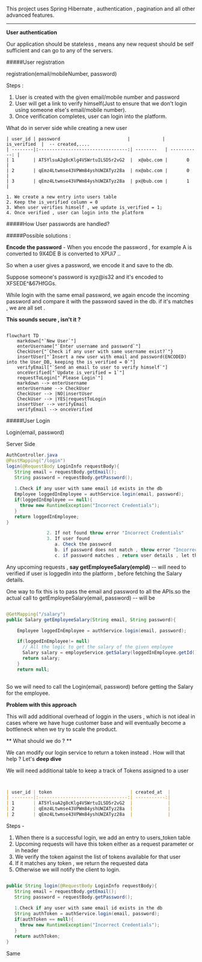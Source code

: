 This project uses Spring Hibernate , authentication , pagination and all other advanced features.

***
**User authentication**

Our application should be stateless , means any new request should be self sufficient and can go to any of the servers.


#####User registration

registration(email/mobileNumber, password)

Steps :

 1. User is created with the given email/mobile number and password
 2. User will get a link to verify himself(Just to ensure that we don't login using someone else's email/mobile number).
 3. Once verification completes, user can login into the platform.
 
 What do in server side while creating a new user 
 
 ```
 | user_id | password                         |            | is_verified  |  -- created,.... 
| --------|:---------------------------------:| --------   | -----------: |
| 1       | AT5YlsuA2g8cKlg4VSWrtuILSD5r2vG2  |  x@abc.com |       0      |
| 2       | qEmz4Ltwmse43VPWm84yshUWZATyz28a  | nx@abc.com |       0      |
| 3       | qEmz4Ltwmse43VPWm84yshUWZATyz28a  | px@bub.com |       1      |
 
 ```
 
    1. We create a new entry into users table 
    2. Keep the is_verified column = 0
    3. When user verifies himself , we update is_verified = 1;
    4. Once verified , user can login into the platform
    
#####How User passwords are handled?

#####Possible solutions : 

**Encode the password** - When you encode the password , for example 
A is converted to 9X4DE
B is converted to XPUi7
 .. 
 
So when a user gives a password, we encode it and save to the db.

Suppose someone's password is xyz@is32  and it's encoded to XFSEDE^&67HfGGs.

While login with the same email password, we again encode the incoming password and compare it with the password saved in the db. if it's matches , we are all set .



**This sounds secure , isn't it ?**

```mermaid

flowchart TD
    markdown["`New User`"]
    enterUsername["`Enter username and password`"]
    CheckUser{"`Check if any user with same username exist?`"}
    insertUser["`Insert a new user with email and password(ENCODED) into the User_DB, keeping the is_verified = 0`"]
    verifyEmail["`Send an email to user to verify himself`"]
    onceVerified["`Update is_verified = 1`"]
    requestToLogin["`Please Login`"]
    markdown --> enterUsername
    enterUsername --> CheckUser
    CheckUser --> |NO|insertUser
    CheckUser --> |YES|requestToLogin
    insertUser --> verifyEmail
    verifyEmail --> onceVerified

```
 

#####User Login 

Login(email, password)

Server Side

```java
AuthController.java
@PostMapping("/login")
login(@RequestBody LoginInfo requestBody){
   String email = requestBody.getEmail();
   String password = requestBody.getPassword();
   
   1.Check if any user with same email id exists in the db
   Employee loggedInEmployee = authService.login(email, password);
   if(loggedInEmployee == null){
     throw new RuntimeException("Incorrect Credentials");
   }  
   return loggedInEmployee;
}

               2. If not found throw error "Incorrect Credentials"
               3. If user found 
                  a. Check the password 
                  b. if password does not match , throw error "Incorrect Credentials"
                  c. if password matches , return user details , let the user Login
```
Any upcoming requests , **say getEmployeeSalary(empId)** -- will need to verified if user is loggedIn into the platform , before fetching the Salary details.

One way to fix this is to pass the email and password to all the APIs.so the actual call to
getEmployeeSalary(email, password) -- will be 

```java 

@GetMapping("/salary")
public Salary getEmployeeSalary(String email, String password){

	Employee loggedInEmployee = authService.login(email, password);

	if(loggedInEmployee!= null)
	  // All the logic to get the salary of the given employee
	  Salary salary = employeService.getSalary(loggedInEmployee.getId());
	  return salary;
	}
	return null;
	


```

So we will need to call the Login(email, password) before getting the Salary for the employee.

**Problem with this approach** 

This will add additional overhead of loggin in the users , which is not ideal in cases where we have huge customer base and will eventually become a bottleneck when we try to scale the product.

** What should we do ? **

We can modify our login service to return a token instead . How will that help ? Let's **deep dive** 

We will need additional table to keep a track of Tokens assigned to a user 


```md


| user_id | token                             | created_at  |
| --------|:---------------------------------:| -----------:|
| 1       | AT5YlsuA2g8cKlg4VSWrtuILSD5r2vG2  |             |
| 2       | qEmz4Ltwmse43VPWm84yshUWZATyz28a  |             |
| 2       | qEmz4Ltwmse43VPWm84yshUWZATyz28a  |             |


```


Steps -
 
 1. When there is a successful login, we add an entry to users_token table
 2. Upcoming requests will have this token either as a request parameter or in header
 3. We verify the token against the list of tokens available for that user   
 4. If it matches any token , we return the requested data
 5. Otherwise we will notify the client to login.
  


```java

public String login(@RequestBody LoginInfo requestBody){
   String email = requestBody.getEmail();
   String password = requestBody.getPassword();
   
   1.Check if any user with same email id exists in the db
   String authToken = authService.login(email, password);
   if(authToken == null){
     throw new RuntimeException("Incorrect Credentials");
   }  
   return authToken;
}

```

Same 

